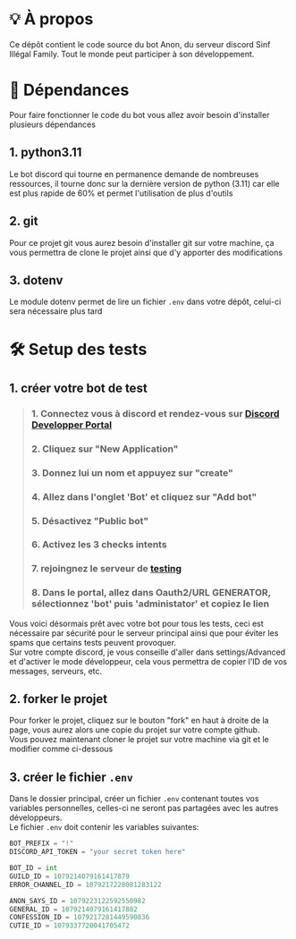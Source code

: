 # 💡 À propos
Ce dépôt contient le code source du bot Anon, du serveur discord Sinf Illégal Family. Tout le monde peut participer à son développement.



# 📖 Dépendances
Pour faire fonctionner le code du bot vous allez avoir besoin d'installer plusieurs dépendances 

## 1. python3.11
Le bot discord qui tourne en permanence demande de nombreuses ressources, il tourne donc sur la dernière version de python (3.11) car elle est plus rapide de 60% et permet l'utilisation de plus d'outils

## 2. git
Pour ce projet git vous aurez besoin d'installer git sur votre machine, ça vous permettra de clone le projet ainsi que d'y apporter des modifications

## 3. dotenv
Le module dotenv permet de lire un fichier `.env` dans votre dépôt, celui-ci sera nécessaire plus tard

# 🛠️ Setup des tests
## 1. créer votre bot de test
> ### 1. Connectez vous à discord et rendez-vous sur [Discord Developper Portal](https://discord.com/developers/applications)
> ### 2. Cliquez sur "New Application"
> ### 3. Donnez lui un nom et appuyez sur "create"
> ### 4. Allez dans l'onglet 'Bot' et cliquez sur "Add bot" 
> ### 5. Désactivez "Public bot"
> ### 6. Activez les 3 checks intents 
> ### 7. rejoingnez le serveur de [testing](https://discord.gg/5braTFUa8h)
> ### 8. Dans le portal, allez dans Oauth2/URL GENERATOR, sélectionnez 'bot' puis 'administator' et copiez le lien
Vous voici désormais prêt avec votre bot pour tous les tests, ceci est nécessaire par sécurité pour le serveur principal ainsi que pour éviter les spams que certains tests peuvent provoquer. <br> Sur votre compte discord, je vous conseille d'aller dans settings/Advanced et d'activer le mode développeur, cela vous permettra de copier l'ID de vos messages, serveurs, etc.

## 2. forker le projet
Pour forker le projet, cliquez sur le bouton "fork" en haut à droite de la page, vous aurez alors une copie du projet sur votre compte github. <br> Vous pouvez maintenant cloner le projet sur votre machine via git et le modifier comme ci-dessous

## 3. créer le fichier `.env`
Dans le dossier principal, créer un fichier `.env` contenant toutes vos variables personnelles, celles-ci ne seront pas partagées avec les autres développeurs. <br> Le fichier `.env` doit contenir les variables suivantes:
```py
BOT_PREFIX = "!"
DISCORD_API_TOKEN = "your secret token here"

BOT_ID = int
GUILD_ID = 1079214079161417879
ERROR_CHANNEL_ID = 1079217228081283122

ANON_SAYS_ID = 1079223122592550982
GENERAL_ID = 1079214079161417882
CONFESSION_ID = 1079217281449590836
CUTIE_ID = 1079337720041705472
```